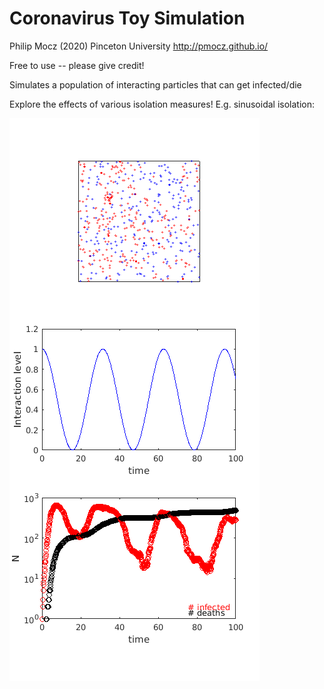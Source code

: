 # Coronavirus Toy Simulation

Philip Mocz (2020)
Pinceton University
http://pmocz.github.io/

Free to use -- please give credit!

Simulates a population of interacting particles that can get infected/die

Explore the effects of various isolation measures! E.g. sinusoidal isolation:

![Coronavirus Simulation with Sinusoidal Isolation](pmocz_corona_sim.png)
